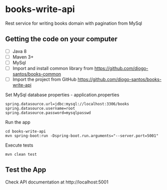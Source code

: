 # books-write-api
Rest service for writing books domain with pagination from MySql

## Getting the code on your computer
- [ ] Java 8
- [ ] Maven 3+
- [ ] MySql
- [ ] Import and install common library from https://github.com/diogo-santos/books-common
- [ ] Import the project from GitHub https://github.com/diogo-santos/books-write-api

Set MySql database properties - application.properties
```
spring.datasource.url=jdbc:mysql://localhost:3306/books
spring.datasource.username=root
spring.datasource.password=mysqlpasswd
```

Run the app
```
cd books-write-api
mvn spring-boot:run -Dspring-boot.run.arguments="--server.port=5001"
```

Execute tests
```
mvn clean test
```

## Test the App
Check API documentation at http://localhost:5001
